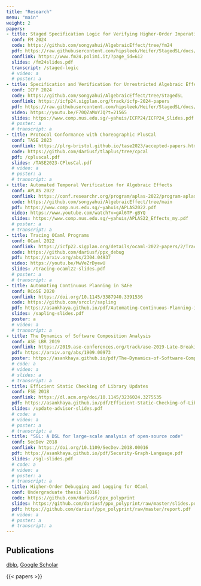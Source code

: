 ```yaml
---
title: "Research"
menu: "main"
weight: 2
papers:
- title: Staged Specification Logic for Verifying Higher-Order Imperative Programs
  conf: FM 2024
  code: https://github.com/songyahui/AlgebraicEffect/tree/fm24
  pdf: https://raw.githubusercontent.com/hipsleek/Heifer/StagedSL/docs/FM2024_TR.pdf
  conflink: https://www.fm24.polimi.it/?page_id=612
  slides: /fm24slides.pdf
  transcript: /staged-logic
  # video: a
  # poster: a
- title: Specification and Verification for Unrestricted Algebraic Effects and Handling
  conf: ICFP 2024
  code: https://github.com/songyahui/AlgebraicEffect/tree/StagedSL
  conflink: https://icfp24.sigplan.org/track/icfp-2024-papers
  pdf: https://raw.githubusercontent.com/hipsleek/Heifer/StagedSL/docs/ICFP2024_TR.pdf
  video: https://youtu.be/F70QZaMoYJQ?t=21565
  slides: https://www.comp.nus.edu.sg/~yahuis/ICFP24/ICFP24_Slides.pdf
  # poster: a
  # transcript: a
- title: Protocol Conformance with Choreographic PlusCal
  conf: TASE 2023
  conflink: https://plrg-bristol.github.io/tase2023/accepted-papers.html
  code: https://github.com/dariusf/tlaplus/tree/cpcal
  pdf: /cpluscal.pdf
  slides: /TASE2023-CPlusCal.pdf
  # video: a
  # poster: a
  # transcript: a
- title: Automated Temporal Verification for Algebraic Effects
  conf: APLAS 2022
  conflink: https://conf.researchr.org/program/aplas-2022/program-aplas-2022/
  code: https://github.com/songyahui/AlgebraicEffect/tree/main
  pdf: https://www.comp.nus.edu.sg/~yahuis/APLAS2022.pdf
  video: https://www.youtube.com/watch?v=gAl6TP-gBYQ
  slides: https://www.comp.nus.edu.sg/~yahuis/APLAS22_Effects_my.pdf
  # poster: a
  # transcript: a
- title: Tracing OCaml Programs
  conf: OCaml 2022
  conflink: https://icfp22.sigplan.org/details/ocaml-2022-papers/2/Tracing-OCaml-Programs
  code: https://github.com/dariusf/ppx_debug
  pdf: https://arxiv.org/abs/2304.04937
  video: https://youtu.be/MwVeZrDyewU
  slides: /tracing-ocaml22-slides.pdf
  # poster: a
  # transcript: a
- title: Automating Continuous Planning in SAFe
  conf: RCoSE 2020
  conflink: https://doi.org/10.1145/3387940.3391536
  code: https://github.com/srcclr/sapling
  pdf: https://asankhaya.github.io/pdf/Automating-Continuous-Planning-in-SAFe.pdf
  slides: /sapling-slides.pdf
  poster: a
  # video: a
  # transcript: a
- title: The Dynamics of Software Composition Analysis
  conf: ASE LBR 2019
  conflink: https://2019.ase-conferences.org/track/ase-2019-Late-Breaking-Results
  pdf: https://arxiv.org/abs/1909.00973
  poster: https://asankhaya.github.io/pdf/The-Dynamics-of-Software-Composition-Analysis-Poster.pdf
  # code: a
  # video: a
  # slides: a
  # transcript: a
- title: Efficient Static Checking of Library Updates
  conf: FSE 2018
  conflink: https://dl.acm.org/doi/10.1145/3236024.3275535
  pdf: https://asankhaya.github.io/pdf/Efficient-Static-Checking-of-Library-Updates.pdf
  slides: /update-advisor-slides.pdf
  # code: a
  # video: a
  # poster: a
  # transcript: a
- title: "SGL: A DSL for large-scale analysis of open-source code"
  conf: SecDev 2018
  conflink: https://doi.org/10.1109/SecDev.2018.00016
  pdf: https://asankhaya.github.io/pdf/Security-Graph-Language.pdf
  slides: /sgl-slides.pdf
  # code: a
  # video: a
  # poster: a
  # transcript: a
- title: Higher-Order Debugging and Logging for OCaml
  conf: Undergraduate thesis (2016)
  code: https://github.com/dariusf/ppx_polyprint
  slides: https://github.com/dariusf/ppx_polyprint/raw/master/slides.pdf
  pdf: https://github.com/dariusf/ppx_polyprint/raw/master/report.pdf
  # video: a
  # poster: a
  # transcript: a
---
```


<!-- # Research -->

## Publications

<!-- [Semantic Scholar](https://www.semanticscholar.org/author/Darius-Foo/51510084), [Google Scholar](https://scholar.google.com/citations?user=5x9STk4AAAAJ), [CSAuthors](https://www.csauthors.net/darius-foo/) -->
[dblp](https://dblp.org/pid/228/5744.html), [Google Scholar](https://scholar.google.com/citations?user=5x9STk4AAAAJ)


{{< papers >}}
